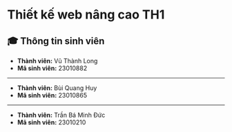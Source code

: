 # Thiết kế web nâng cao TH1

## 🎓 Thông tin sinh viên

- **Thành viên:** Vũ Thành Long  
- **Mã sinh viên:** 23010882  

---

- **Thành viên:** Bùi Quang Huy  
- **Mã sinh viên:** 23010865  

---

- **Thành viên:** Trần Bá Minh Đức  
- **Mã sinh viên:** 23010210  
